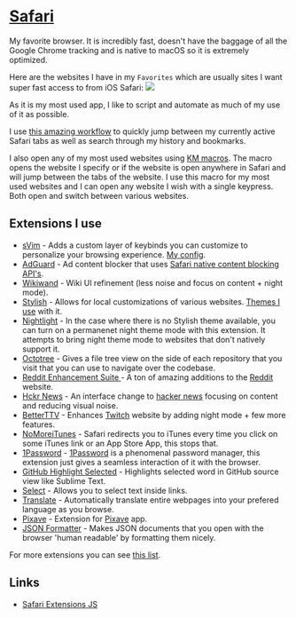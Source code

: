 # [Safari](https://www.apple.com/lae/safari/)
My favorite browser. It is incredibly fast, doesn't have the baggage of all the Google Chrome tracking and is native to macOS so it is extremely optimized.

Here are the websites I have in my `Favorites` which are usually sites I want super fast access to from iOS Safari:
![](https://i.imgur.com/nw971Uj.png)

As it is my most used app, I like to script and automate as much of my use of it as possible.

I use [this amazing workflow](https://github.com/deanishe/alfred-safari-assistant) to quickly jump between my currently active Safari tabs as well as search through my history and bookmarks.

I also open any of my most used websites using [KM macros](../../macOS/apps/keyboard-maestro/km-macros.md). The macro opens the website I specify or if the website is open anywhere in Safari and will jump between the tabs of the website. I use this macro for my most used websites and I can open any website I wish with a single keypress. Both open and switch between various websites.

## Extensions I use
- [sVim](https://github.com/flipxfx/sVim) -  Adds a custom layer of keybinds you can customize to personalize your browsing experience. [My config](https://gist.github.com/c26e6a05e4e426e0542e55b7513b581c).
- [AdGuard](https://adguard.com/en/adblock-adguard-safari.html) - Ad content blocker that uses [Safari native content blocking API's](https://developer.apple.com/library/content/documentation/Extensions/Conceptual/ContentBlockingRules/Introduction/Introduction.html).
- [Wikiwand](http://www.wikiwand.com) - Wiki UI refinement (less noise and focus on content + night mode).
- [Stylish](http://sobolev.us/stylish/) - Allows for local customizations of various websites. [Themes I use](../../web/browsers/stylish.md) with it.
- [Nightlight](https://github.com/Gofake1/Nightlight) - In the case where there is no Stylish theme available, you can turn on a permanenet night theme mode with this extension. It attempts to bring night theme mode to websites that don't natively support it.
- [Octotree](https://github.com/buunguyen/octotree) - Gives a file tree view on the side of each repository that you visit that you can use to navigate over the codebase.
- [Reddit Enhancement Suite ](https://github.com/honestbleeps/Reddit-Enhancement-Suite) - A ton of amazing additions to the [Reddit](http://www.reddit.com/) website.
- [Hckr News](https://hckrnews.com/about.html#extensions) - An interface change to [hacker news](https://news.ycombinator.com/) focusing on content and reducing visual noise.
- [BetterTTV](https://nightdev.com/betterttv/) - Enhances [Twitch](http://twitch.tv/) website by adding night mode + few more features.
- [NoMoreiTunes](http://nomoreitunes.einserver.de/) - Safari redirects you to iTunes every time you click on some iTunes link or an App Store App, this stops that.
- [1Password](https://agilebits.com/onepassword/extensions) - [1Password](https://1password.com) is a phenomenal password manager, this extension just gives a seamless interaction of it with the browser.
- [GitHub Highlight Selected](https://github.com/Nuclides/github-highlight-selected) - Highlights selected word in GitHub source view like Sublime Text.
- [Select](https://github.com/makoni/select-like-a-boss-for-safari) - Allows you to select text inside links.
- [Translate](http://sidetree.com/extensions.html#Translate) - Automatically translate entire webpages into your prefered language as you browse.
- [Pixave](http://www.littlehj.com/Pixave.safariextz) - Extension for [Pixave](http://www.littlehj.com/mac/) app.
- [JSON Formatter](https://github.com/rfletcher/safari-json-formatter) - Makes JSON documents that you open with the browser 'human readable' by formatting them nicely.

For more extensions you can see [this list](https://github.com/learn-anything/safari-extensions#readme).

## Links
- [Safari Extensions JS](https://developer.apple.com/documentation/safariextensions)